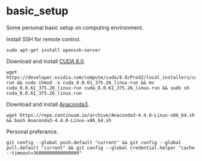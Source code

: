 # basic_setup
Some personal basic setup on computing environment.

Install SSH for remote control.
```
sudo apt-get install openssh-server
```

Download and install [CUDA 8.0](https://developer.nvidia.com/cuda-downloads).
```
wget https://developer.nvidia.com/compute/cuda/8.0/Prod2/local_installers/cuda_8.0.61_375.26_linux-run && sudo chmod -x cuda_8.0.61_375.26_linux-run && mv cuda_8.0.61_375.26_linux-run cuda_8.0.61_375.26_linux.run && sudo sh cuda_8.0.61_375.26_linux.run
```

Download and install [Anaconda3](https://www.anaconda.com/download/).
```
wget https://repo.continuum.io/archive/Anaconda3-4.4.0-Linux-x86_64.sh && bash Anaconda3-4.4.0-Linux-x86_64.sh
```

Personal preferance.
```
git config --global push.default "current" && git config --global pull.default "current" && git config --global credential.helper "cache --timeout=36000000000000000"
```
